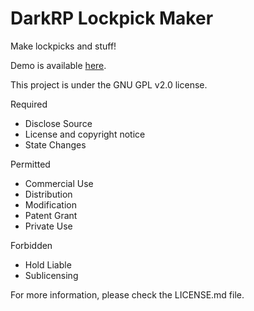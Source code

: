 # DarkRP Lockpick Maker
Make lockpicks and stuff!

Demo is available [here](connormcf.me/darkrp/lockpick).

This project is under the GNU GPL v2.0 license.

Required
- Disclose Source
- License and copyright notice
- State Changes

Permitted
- Commercial Use
- Distribution
- Modification
- Patent Grant
- Private Use

Forbidden
- Hold Liable
- Sublicensing

For more information, please check the LICENSE.md file.
